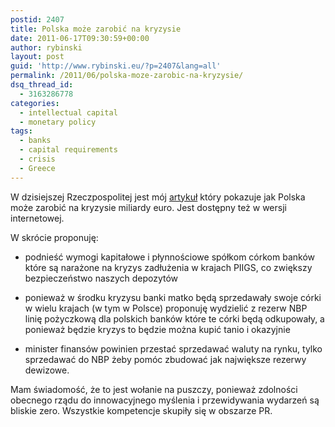 ```yaml
---
postid: 2407
title: Polska może zarobić na kryzysie
date: 2011-06-17T09:30:59+00:00
author: rybinski
layout: post
guid: 'http://www.rybinski.eu/?p=2407&lang=all'
permalink: /2011/06/polska-moze-zarobic-na-kryzysie/
dsq_thread_id:
  - 3163286778
categories:
  - intellectual capital
  - monetary policy
tags:
  - banks
  - capital requirements
  - crisis
  - Greece
---
```

W dzisiejszej Rzeczpospolitej jest mój [artykuł](http://www.rp.pl/artykul/675082,675202_Polska_moze_zarobic_na_kryzysie.html) który pokazuje jak Polska może zarobić na kryzysie miliardy euro. Jest dostępny też w wersji internetowej.

W skrócie proponuję:

- podnieść wymogi kapitałowe i płynnościowe spółkom córkom banków które są narażone na kryzys zadłużenia w krajach PIIGS, co zwiększy bezpieczeństwo naszych depozytów

- ponieważ w środku kryzysu banki matko będą sprzedawały swoje córki w wielu krajach (w tym w Polsce) proponuję wydzielić z rezerw NBP linię pożyczkową dla polskich banków które te córki będą odkupowały, a ponieważ będzie kryzys to będzie można kupić tanio i okazyjnie

- minister finansów powinien przestać sprzedawać waluty na rynku, tylko sprzedawać do NBP żeby pomóc zbudować jak największe rezerwy dewizowe.

Mam świadomość, że to jest wołanie na puszczy, ponieważ zdolności obecnego rządu do innowacyjnego myślenia i przewidywania wydarzeń są bliskie zero. Wszystkie kompetencje skupiły się w obszarze PR.
